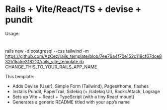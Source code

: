 # Rails + Vite/React/TS + devise + pundit

 Usage:
 #
   rails new 
     -d postgresql --css tailwind 
     -m https://github.com/AzCez/rails_template/blob/7ee76a4f70e152c119cf67dce832b15a5e318210/rails_vite_template.rb \
  CHANGE_THIS_TO_YOUR_RAILS_APP_NAME


 This template:
 - Adds Devise (User), Simple Form (Tailwind), Pages#home, flashes
 - Installs Pundit, PaperTrail, Sidekiq (+ /sidekiq UI), Rack::Attack, Lograge
 - Sets up Vite + React + TypeScript (with a tiny React mount)
 - Generates a generic README titled with your app’s name


